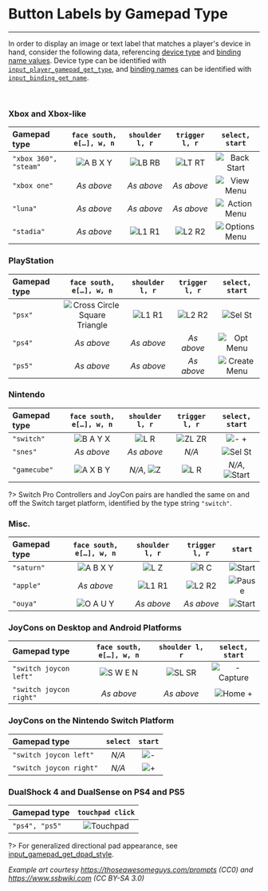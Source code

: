 # Button Labels by Gamepad Type

---

In order to display an image or text label that matches a player's device in hand, consider the following data, 
referencing [device type](Functions-(Gamepad)#input_gamepad_get_typegamepadindex) and [binding name values](Binding-Names#gamepad).
Device type can be identified with [`input_player_gamepad_get_type`](Functions-(Players)#input_player_gamepad_get_typeplayerindex), 
and [binding names](Binding-Names) can be identified with [`input_binding_get_name`](Functions-(Bindings)#input_binding_get_namebinding).

&nbsp;

### Xbox and Xbox-like

| Gamepad type             |`face south, e[…], w, n`| `shoulder l, r`   | `trigger l, r`     | `select, start`          |
|:-------------------------|:----------------------:|:-----------------:|:------------------:|:------------------------:|
| `"xbox 360", "steam"`    | ![A B X Y][xb_face]    | ![LB RB][xb_shld] | ![LT RT][xb_trggr] | ![Back Start][xb_meta]   |
| `"xbox one"`             | *As above*             | *As above*        | *As above*         | ![View Menu][xo_meta]    |
| `"luna"`                 | *As above*             | *As above*        | *As above*         | ![Action Menu][lu_meta]  |
| `"stadia"`               | *As above*             | ![L1 R1][ps_shld] | ![L2 R2][ps_trggr] | ![Options Menu][st_meta] |

### PlayStation

| Gamepad type |`face south, e[…], w, n`                  | `shoulder l, r`   | `trigger l, r`     | `select, start`          |
|:-------------|:----------------------------------------:|:-----------------:|:------------------:|:------------------------:|
| `"psx"`      | ![Cross Circle Square Triangle][ps_face] | ![L1 R1][ps_shld] | ![L2 R2][ps_trggr] | ![Sel St][ps3_meta]      |
| `"ps4"`      | *As above*                               | *As above*        | *As above*         | ![Opt Menu][ps4_meta]    |
| `"ps5"`      | *As above*                               | *As above*        | *As above*         | ![Create Menu][ps5_meta] |


### Nintendo

| Gamepad type |`face south, e[…], w, n`| `shoulder l, r`      | `trigger l, r`      | `select, start`          |
|:-------------|:----------------------:|:--------------------:|:-------------------:|:------------------------:|
|`"switch"`    | ![B A Y X][nin_face]   | ![L R][nin_shld]     | ![ZL ZR][nin_trggr] | ![- +][nin_meta]         |
|`"snes"`      | *As above*             | *As above*           | *N/A*               | ![Sel St][sfc_meta]      |
|`"gamecube"`  | ![A X B Y][gc_face]    | *N/A*, ![Z][gc_shld] | ![L R][gc_trggr]    | *N/A*, ![Start][gc_start]|

?> Switch Pro Controllers and JoyCon pairs are handled the same on and off the Switch target platform, identified by the type string `"switch"`.

### Misc.

| Gamepad type |`face south, e[…], w, n`| `shoulder l, r`  | `trigger l, r`     | `start`             |
|:-------------|:----------------------:|:----------------:|:------------------:|:-------------------:|
| `"saturn"`   | ![A B X Y][xb_face]    | ![L Z][sat_shld] | ![R C][sat_trggr]  | ![Start][sat_start] |
| `"apple"`    | *As above*             | ![L1 R1][ps_shld]| ![L2 R2][ps_trggr] | ![Pause][ap_start]  |
| `"ouya"`     | ![O A U Y][oy_face]    | *As above*       | *As above*         | ![Start][oy_start]  |


### JoyCons on Desktop and Android Platforms

| Gamepad type          |`face south, e[…], w, n`| `shoulder l, r`   | `select, start`        |
|:----------------------|:----------------------:|:-----------------:|:----------------------:|
|`"switch joycon left"` | ![S W E N][jc_face]    | ![SL SR][jc_shld] | ![- Capture][jcl_meta] |
|`"switch joycon right"`| *As above*             | *As above*        | ![Home +][jcr_meta]    |


### JoyCons on the Nintendo Switch Platform

| Gamepad type          | `select` | `start`         |
|:----------------------|:--------:|:---------------:|
|`"switch joycon left"` | *N/A*    | ![-][jcl_start] |
|`"switch joycon right"`| *N/A*    | ![+][jcr_start] |


### DualShock 4 and DualSense on PS4 and PS5

| Gamepad type   | `touchpad click`       |
|:---------------|:----------------------:|
| `"ps4", "ps5"` | ![Touchpad][ps_touchpad] |

?> For generalized directional pad appearance, see [input_gamepad_get_dpad_style](Functions-(Gamepad)#input_gamepad_get_dpad_stylegamepadindex).

*Example art courtesy https://thoseawesomeguys.com/prompts (CC0) and https://www.ssbwiki.com (CC BY-SA 3.0)*

[xb_face]: https://i.imgur.com/StIK9or.png
[xb_shld]: https://i.imgur.com/W3isGVt.png
[xb_trggr]: https://i.imgur.com/XtrPne2.png
[xb_meta]: https://i.imgur.com/S9lZyQe.png
[ps_face]: https://i.imgur.com/lBwBvfL.png
[ps_shld]: https://i.imgur.com/Y7OzYx5.png
[ps_trggr]: https://i.imgur.com/38ifmTB.png
[ps4_meta]: https://i.imgur.com/3u6CDEl.png
[ps5_meta]: https://i.imgur.com/7k8dZJI.png
[xo_meta]: https://i.imgur.com/YFmYk3A.png
[st_meta]: https://i.imgur.com/e1q0Phl.png
[lu_meta]: https://i.imgur.com/UEbKUhP.png
[ps3_meta]: https://i.imgur.com/MPT3cmA.png
[nin_face]: https://i.imgur.com/OZhHN2h.png
[nin_shld]: https://i.imgur.com/hMP8Esy.png
[nin_trggr]: https://i.imgur.com/Egetbv5.png
[nin_meta]: https://i.imgur.com/Y1HWmkF.png
[gc_face]: https://i.imgur.com/VGJomWe.png
[gc_shld]: https://i.imgur.com/0nt3DqX.png
[gc_trggr]: https://i.imgur.com/GypmO6Z.png
[gc_start]: https://i.imgur.com/9aYN8sf.png
[sat_shld]: https://i.imgur.com/RMb1tVb.png
[sat_trggr]: https://i.imgur.com/gH6IdMN.png
[ap_start]: https://i.imgur.com/SqQJdSB.png
[oy_face]: https://i.imgur.com/zOpa5FG.png
[oy_start]: https://i.imgur.com/V6hnmz5.png
[jc_face]: https://i.imgur.com/ynbwHL4.png
[jc_shld]: https://i.imgur.com/jCs47Mj.png
[jcl_meta]: https://i.imgur.com/Cr0AhNw.png
[jcr_meta]: https://i.imgur.com/z0qdUic.png
[jcl_start]: https://i.imgur.com/6QfR7P1.png
[jcr_start]: https://i.imgur.com/ssgumqj.png
[ps_touchpad]: https://i.imgur.com/b3Qai65.png
[sfc_meta]: https://i.imgur.com/9JSWmIJ.png
[sat_start]: https://i.imgur.com/koBBIqe.png
